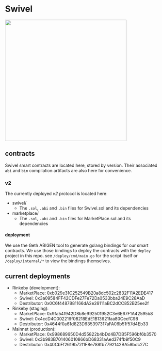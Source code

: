 # Swivel

<img src="https://user-images.githubusercontent.com/62613746/111923535-1cddbd00-8a76-11eb-80fa-853acfc789e3.png" width="400px">

## contracts
Swivel smart contracts are located here, stored by version. Their associated `abi` and `bin` compilation artifacts are also here for convenience.

### v2
The currently deployed *v2* protocol is located here:
* swivel/
  * The `.sol`, `.abi` and `.bin` files for Swivel.sol and its dependencies
* marketplace/
  * The `.sol`, `.abi` and `.bin` files for MarketPlace.sol and its dependencies

#### deployment
We use the Geth ABIGEN tool to generate golang bindings for our smart contracts. We use those bindings to deploy the contracts with the
`deploy` project in this repo. see `/deploy/cmd/main.go` for the script itself or `/deploy/internal/*` to view the bindings themselves.

## current deployments
* Rinkeby (development):
  * MarketPlace: 0xb029e31C252549B20a8dc502c2832F11A2EDE417
  * Swivel: 0x3a09584FF42CDFe27Fe72Da0533bba24E9C28AaD
  * Destributor: 0x0C6f4487881166dA2e26111aBC2dCC852B25ee2f
* Rinkeby (staging):
  * MarketPlace: 0x9fa54f942D8b8e992501952C3e6E67F1A42595b8
  * Swivel: 0x4ccD4C002216f08218EdE1B13621faa80CecfC98
  * Destributor: 0x4644f0a61d823D635397317aFA06b51f57d4Eb33
* Mainnet (production):
  * MarketPlace: 0x998689650D4d55822b4bDd4B7DB5F596bf6b3570
  * Swivel: 0x3b983B701406010866bD68331aAed374fb9f50C9
  * Destributor: 0x40CbFf2619b72f1F8e788fb7792142BA58bdc27C
